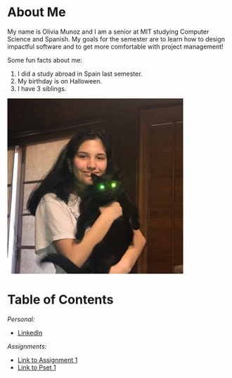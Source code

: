 # About Me

My name is Olivia Munoz and I am a senior at MIT studying Computer Science and Spanish.
My goals for the semester are to learn how to design impactful software and to get
more comfortable with project management!

Some fun facts about me:

1. I did a study abroad in Spain last semester.
2. My birthday is on Halloween.
3. I have 3 siblings.

![picture of Olivia!](olivia_vader.jpg)

# Table of Contents

_Personal:_

- [LinkedIn](https://www.linkedin.com/in/oliviarmunoz/)

_Assignments:_

- [Link to Assignment 1](assignments/assignment1/assignment1.md)
- [Link to Pset 1](assignments/pset1/pset1.md)

